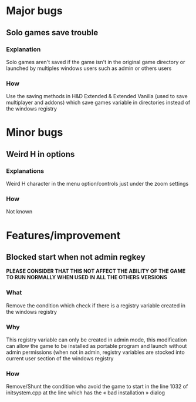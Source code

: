 # Major bugs

## Solo games save trouble
### Explanation
Solo games aren't saved if the game isn't in the original game directory or launched by multiples windows users such as admin or others users
### How
Use the saving methods in H&D Extended & Extended Vanilla (used to save multiplayer and addons) which save games variable in directories instead of the windows registry


# Minor bugs 

## Weird H in options
### Explanations
Weird H character in the menu option/controls just under the zoom settings
### How
Not known


# Features/improvement

## Blocked start when not admin regkey
**PLEASE CONSIDER THAT THIS NOT AFFECT THE ABILITY OF THE GAME TO RUN NORMALLY WHEN USED IN ALL THE OTHERS VERSIONS**
### What
Remove the condition which check if there is a registry variable created in the windows registry
### Why
This registry variable can only be created in admin mode, this modification can allow the game to be installed as portable program and launch without admin permissions (when not in admin, registry variables are stocked into current user section of the windows registry
### How
Remove/Shunt the condition who avoid the game to start in the line 1032 of initsystem.cpp at the line which has the « bad installation » dialog
